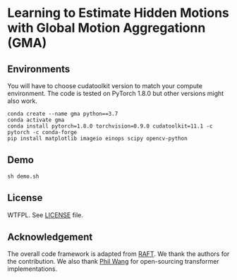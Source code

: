 # Learning to Estimate Hidden Motions with Global Motion Aggregationn (GMA)

## Environments
You will have to choose cudatoolkit version to match your compute environment. 
The code is tested on PyTorch 1.8.0 but other versions might also work. 
```Shell
conda create --name gma python==3.7
conda activate gma
conda install pytorch=1.8.0 torchvision=0.9.0 cudatoolkit=11.1 -c pytorch -c conda-forge
pip install matplotlib imageio einops scipy opencv-python
```
## Demo
```Shell
sh demo.sh
```
## License
WTFPL. See [LICENSE](LICENSE) file. 

## Acknowledgement
The overall code framework is adapted from [RAFT](https://github.com/princeton-vl/RAFT). We
thank the authors for the contribution. We also thank [Phil Wang](https://github.com/lucidrains)
for open-sourcing transformer implementations. 
